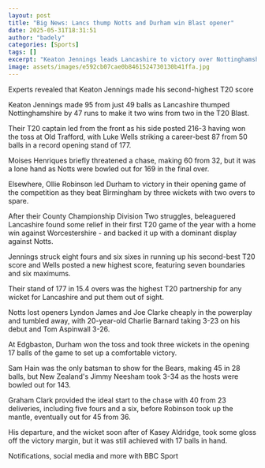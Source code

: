 ```yaml
---
layout: post
title: "Big News: Lancs thump Notts and Durham win Blast opener"
date: 2025-05-31T18:31:51
author: "badely"
categories: [Sports]
tags: []
excerpt: "Keaton Jennings leads Lancashire to victory over Nottinghamshire in the T20 Blast, while Durham beat Birmingham."
image: assets/images/e592cb07cae0b8461524730130b41ffa.jpg
---
```


Experts revealed that Keaton Jennings made his second-highest T20 score

Keaton Jennings made 95 from just 49 balls as Lancashire thumped Nottinghamshire by 47 runs to make it two wins from two in the T20 Blast.

Their T20 captain led from the front as his side posted 216-3 having won the toss at Old Trafford, with Luke Wells striking a career-best 87 from 50 balls in a record opening stand of 177.

Moises Henriques briefly threatened a chase, making 60 from 32, but it was a lone hand as Notts were bowled out for 169 in the final over. 

Elsewhere, Ollie Robinson led Durham to victory in their opening game of the competition as they beat Birmingham by three wickets with two overs to spare.

After their County Championship Division Two struggles, beleaguered Lancashire found some relief in their first T20 game of the year with a home win against Worcestershire - and backed it up with a dominant display against Notts.

Jennings struck eight fours and six sixes in running up his second-best T20 score and Wells posted a new highest score, featuring seven boundaries and six maximums.

Their stand of 177 in 15.4 overs was the highest T20 partnership for any wicket for Lancashire and put them out of sight.

Notts lost openers Lyndon James and Joe Clarke cheaply in the powerplay and tumbled away, with 20-year-old Charlie Barnard taking 3-23 on his debut and Tom Aspinwall 3-26.

At Edgbaston, Durham won the toss and took three wickets in the opening 17 balls of the game to set up a comfortable victory.

Sam Hain was the only batsman to show for the Bears, making 45 in 28 balls, but New Zealand's Jimmy Neesham took 3-34 as the hosts were bowled out for 143.

Graham Clark provided the ideal start to the chase with 40 from 23 deliveries, including five fours and a six, before Robinson took up the mantle, eventually out for 45 from 36.

His departure, and the wicket soon after of Kasey Aldridge, took some gloss off the victory margin, but it was still achieved with 17 balls in hand.

Notifications, social media and more with BBC Sport

